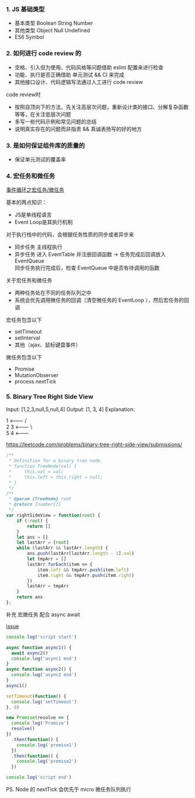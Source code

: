 

### 1. JS 基础类型

- 基本类型 Boolean String Number
- 其他类型 Object Null Undefined
- ES6 Symbol

### 2. 如何进行 code review 的  
- 空格、引入但为使用、代码风格等问题借助 eslint 配置来进行检查
- 功能、执行是否正确借助 单元测试 && CI 来完成
- 其他接口设计、代码逻辑写法通过人工进行 code review

code review时
- 按照自顶向下的方法，先关注高层次问题，重新设计类的接口、分解复杂函数等等，在关注低层次问题
- 多写一些代码示例和常见问题的总结
- 说明真实存在的问题而非指责 && 真诚表扬写的好的地方


### 3. 是如何保证组件库的质量的
- 保证单元测试的覆盖率


### 4. 宏任务和微任务

[事件循环之宏任务/微任务](https://juejin.im/post/5b498d245188251b193d4059)

基本的两点知识：
- JS是单线程语言
- Event Loop是其执行机制

对于执行栈中的代码，会根据任务性质的同步或者异步来
- 同步任务 主线程执行
- 异步任务 进入 EventTable 并注册回调函数 -> 任务完成后回调放入 EventQueue  
同步任务执行完成后，检查 EventQueue 中是否有待调用的函数

关于宏任务和微任务
- 两种任务处在不同的任务队列之中
- 系统会优先调用微任务的回调（清空微任务的 EventLoop ），然后宏任务的回调

宏任务包含以下
- setTimeout
- setInterval
- 其他（ajax、鼠标键盘事件）

微任务包含以下
- Promise
- MutationObserver
- process.nextTick


### 5. Binary Tree Right Side View

Input: [1,2,3,null,5,null,4]
Output: [1, 3, 4]
Explanation:

   1            <---
 /   \
2     3         <---
 \     \
  5     4       <---

https://leetcode.com/problems/binary-tree-right-side-view/submissions/

``` javascript
/**
 * Definition for a binary tree node.
 * function TreeNode(val) {
 *     this.val = val;
 *     this.left = this.right = null;
 * }
 */
/**
 * @param {TreeNode} root
 * @return {number[]}
 */
var rightSideView = function(root) {
    if (!root) {
        return []
    }
    let ans = []
    let lastArr = [root]
    while (lastArr && lastArr.length) {
        ans.push(lastArr[lastArr.length - 1].val)
        let tmpArr = []
        lastArr.forEach(item => {
            item.left && tmpArr.push(item.left)
            item.right && tmpArr.push(item.right)
        })
        lastArr = tmpArr
    }
    return ans
};
```


补充 宏微任务 配合 async await

[issue](https://github.com/smileyby/notes/issues/40)

``` javascript
console.log('script start')

async function async1() {
  await async2()
  console.log('async1 end')
}
async function async2() {
  console.log('async2 end')
}
async1()

setTimeout(function() {
  console.log('setTimeout')
}, 0)

new Promise(resolve => {
  console.log('Promise')
  resolve()
})
  .then(function() {
    console.log('promise1')
  })
  .then(function() {
    console.log('promise2')
  })

console.log('script end')
```

PS.
Node 的 nextTick 会优先于 micro 微任务队列执行